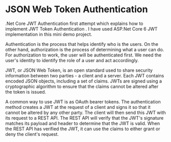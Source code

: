 # JSON Web Token Authentication

.Net Core JWT Authentication first attempt which explains how to implement JWT Token Authentication . 
I have used ASP.Net Core 6 JWT implementation in this mini demo project.

Authentication is the process that helps identify who is the users. On the other hand, authorization is the process of determining what a user can do. 
For authorization to work, the user will be authenticated first. We need the user's identity to identify the role of a user and act accordingly.

JWT, or JSON Web Token, is an open standard used to share security information between two parties - a client and a server. 
Each JWT contains encoded JSON objects, including a set of claims. JWTs are signed using a cryptographic algorithm to ensure that the claims cannot be altered after the token is issued.

A common way to use JWT is as OAuth bearer tokens. The authentication method creates a JWT at the request of a client and signs it so that it cannot be altered by any other party. 
The client will then send this JWT with its request to a REST API. The REST API will verify that the JWT's signature matches its payload and header to determine that the JWT is valid. 
When the REST API has verified the JWT, it can use the claims to either grant or deny the client's request.
